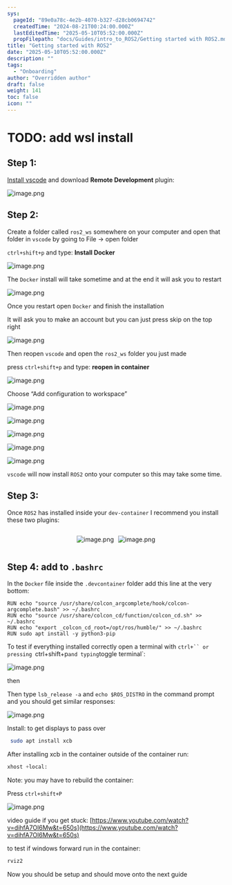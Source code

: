 ```yaml
---
sys:
  pageId: "89e0a78c-4e2b-4070-b327-d28cb0694742"
  createdTime: "2024-08-21T00:24:00.000Z"
  lastEditedTime: "2025-05-10T05:52:00.000Z"
  propFilepath: "docs/Guides/intro_to_ROS2/Getting started with ROS2.md"
title: "Getting started with ROS2"
date: "2025-05-10T05:52:00.000Z"
description: ""
tags:
  - "Onboarding"
author: "Overridden author"
draft: false
weight: 141
toc: false
icon: ""
---
```


# TODO: add wsl install

## Step 1:

[Install vscode](https://code.visualstudio.com/download) and download **Remote Development** plugin:

![image.png](https://prod-files-secure.s3.us-west-2.amazonaws.com/d518164a-d88e-44d1-a4ee-3adb3bd8bce0/efb52993-1881-4a40-b95e-6f020334f022/image.png?X-Amz-Algorithm=AWS4-HMAC-SHA256&X-Amz-Content-Sha256=UNSIGNED-PAYLOAD&X-Amz-Credential=ASIAZI2LB466Z7SK2B5I%2F20250714%2Fus-west-2%2Fs3%2Faws4_request&X-Amz-Date=20250714T101051Z&X-Amz-Expires=3600&X-Amz-Security-Token=IQoJb3JpZ2luX2VjEBEaCXVzLXdlc3QtMiJIMEYCIQDg8C2a%2FcjCnhogdP25Jrb9clcGbzbKE6Z7TsV7TyEvbQIhAMA9aCUgA80QEd7AGlf5ZLWF8x%2BHUS9SWCH0HqVY4aqHKv8DCCoQABoMNjM3NDIzMTgzODA1IgxfMUhc8AK%2B1jmeznkq3AN%2F7ZUkvDXc1fV65agliPKiTJiJcLWIfSSDRUHh2PCCAf0jClunqRKaIJGZMELqNhl1s4FOS3yp6JyglQgAZABDUPAv%2BHRv6YsFX1kYcko9Jd7kk6bCnJPlLmYNr%2FM68NU67BZy7ZnwhHygSm1L%2Ftu32kARWogIZ7%2F5IyQG2P6wRi6eTn21%2B1Gdzhvg9rIJl5oQgL7bdgS%2FTMGepiUj%2FuEQ7TRlvvE%2FAmp3tVcXZYW6W%2BJSkSphlhXOTPYi3mQF8%2FKsRYarFPl8vpANLEtTdXOyaoyezDO62uLByaJ6q2z3lHQYCAyJ%2BERWlxJHikYO6gw6ZmUP70Mht8yL06lC%2FnrLHO0LuXoQa1ZfVJ8Jzpx078mk%2FrRCSQf%2Fq6%2Fv54Iu%2B9qP%2FHmH8arOfod6kkqnQyYk6h5rFcM7DZ3FbxZBSIBJiz%2FPWVYp6o2Od53wJNnQobYeJnbzkVbnuT962ZmY3jBKHoVuRAZv0L4IalAGv63EVJESIXs3AEvLysTzhSOhsuc7pH0%2BEBDEiBcjOGqr%2FkLbC1YmTsav5USElCckNF8PhAmhicG%2FI1tXQOYDu3tbGlfEeVJ7hr3OoVxaBkJfyeoRTo0j27CXEc7NdT2k1X%2BJ8GnzY6eTUD%2BPtBBqWjDUh9PDBjqkAZuNSQiC0Lc2TMj6ODgGQRUgXS7MvZ9RyTfxMs%2BPdIDCUHAuPmU7RliBfIWi3Qsubole5hgb4w4ZOoxgjmKZywCjU8gH3wKFcGu4mVHeszCEBTW4uLFJhb4Uk0SiELPdMAjRzaUOe3D6AMBo5QKKra5wmCrxFEciGtWN4pIL4zCIYd%2FnGkhhySg7o7Rppux%2FUNTy0HHkIb91t1GUPhThOpV1fxYp&X-Amz-Signature=f972469b37f1e290b01beeab08a02b349fe9ad1750d4f273d15a55f9536a7bf7&X-Amz-SignedHeaders=host&x-amz-checksum-mode=ENABLED&x-id=GetObject)

## Step 2:

Create a folder called `ros2_ws` somewhere on your computer and open that folder in `vscode` by going to File → open folder 

`ctrl+shift+p` and type: **Install Docker**

![image.png](https://prod-files-secure.s3.us-west-2.amazonaws.com/d518164a-d88e-44d1-a4ee-3adb3bd8bce0/2269dc0e-1cd5-47ff-bceb-c04ad9b2eab0/image.png?X-Amz-Algorithm=AWS4-HMAC-SHA256&X-Amz-Content-Sha256=UNSIGNED-PAYLOAD&X-Amz-Credential=ASIAZI2LB466Z7SK2B5I%2F20250714%2Fus-west-2%2Fs3%2Faws4_request&X-Amz-Date=20250714T101051Z&X-Amz-Expires=3600&X-Amz-Security-Token=IQoJb3JpZ2luX2VjEBEaCXVzLXdlc3QtMiJIMEYCIQDg8C2a%2FcjCnhogdP25Jrb9clcGbzbKE6Z7TsV7TyEvbQIhAMA9aCUgA80QEd7AGlf5ZLWF8x%2BHUS9SWCH0HqVY4aqHKv8DCCoQABoMNjM3NDIzMTgzODA1IgxfMUhc8AK%2B1jmeznkq3AN%2F7ZUkvDXc1fV65agliPKiTJiJcLWIfSSDRUHh2PCCAf0jClunqRKaIJGZMELqNhl1s4FOS3yp6JyglQgAZABDUPAv%2BHRv6YsFX1kYcko9Jd7kk6bCnJPlLmYNr%2FM68NU67BZy7ZnwhHygSm1L%2Ftu32kARWogIZ7%2F5IyQG2P6wRi6eTn21%2B1Gdzhvg9rIJl5oQgL7bdgS%2FTMGepiUj%2FuEQ7TRlvvE%2FAmp3tVcXZYW6W%2BJSkSphlhXOTPYi3mQF8%2FKsRYarFPl8vpANLEtTdXOyaoyezDO62uLByaJ6q2z3lHQYCAyJ%2BERWlxJHikYO6gw6ZmUP70Mht8yL06lC%2FnrLHO0LuXoQa1ZfVJ8Jzpx078mk%2FrRCSQf%2Fq6%2Fv54Iu%2B9qP%2FHmH8arOfod6kkqnQyYk6h5rFcM7DZ3FbxZBSIBJiz%2FPWVYp6o2Od53wJNnQobYeJnbzkVbnuT962ZmY3jBKHoVuRAZv0L4IalAGv63EVJESIXs3AEvLysTzhSOhsuc7pH0%2BEBDEiBcjOGqr%2FkLbC1YmTsav5USElCckNF8PhAmhicG%2FI1tXQOYDu3tbGlfEeVJ7hr3OoVxaBkJfyeoRTo0j27CXEc7NdT2k1X%2BJ8GnzY6eTUD%2BPtBBqWjDUh9PDBjqkAZuNSQiC0Lc2TMj6ODgGQRUgXS7MvZ9RyTfxMs%2BPdIDCUHAuPmU7RliBfIWi3Qsubole5hgb4w4ZOoxgjmKZywCjU8gH3wKFcGu4mVHeszCEBTW4uLFJhb4Uk0SiELPdMAjRzaUOe3D6AMBo5QKKra5wmCrxFEciGtWN4pIL4zCIYd%2FnGkhhySg7o7Rppux%2FUNTy0HHkIb91t1GUPhThOpV1fxYp&X-Amz-Signature=f3499a7008b5b08b7801384aa9ce13f2ad70d0d29cfb1535c8b7cd2328a22013&X-Amz-SignedHeaders=host&x-amz-checksum-mode=ENABLED&x-id=GetObject)

The `Docker` install will take sometime and at the end it will ask you to restart

![image.png](https://prod-files-secure.s3.us-west-2.amazonaws.com/d518164a-d88e-44d1-a4ee-3adb3bd8bce0/ed233f78-be33-4b1f-b89c-9c346c0e961e/image.png?X-Amz-Algorithm=AWS4-HMAC-SHA256&X-Amz-Content-Sha256=UNSIGNED-PAYLOAD&X-Amz-Credential=ASIAZI2LB466Z7SK2B5I%2F20250714%2Fus-west-2%2Fs3%2Faws4_request&X-Amz-Date=20250714T101051Z&X-Amz-Expires=3600&X-Amz-Security-Token=IQoJb3JpZ2luX2VjEBEaCXVzLXdlc3QtMiJIMEYCIQDg8C2a%2FcjCnhogdP25Jrb9clcGbzbKE6Z7TsV7TyEvbQIhAMA9aCUgA80QEd7AGlf5ZLWF8x%2BHUS9SWCH0HqVY4aqHKv8DCCoQABoMNjM3NDIzMTgzODA1IgxfMUhc8AK%2B1jmeznkq3AN%2F7ZUkvDXc1fV65agliPKiTJiJcLWIfSSDRUHh2PCCAf0jClunqRKaIJGZMELqNhl1s4FOS3yp6JyglQgAZABDUPAv%2BHRv6YsFX1kYcko9Jd7kk6bCnJPlLmYNr%2FM68NU67BZy7ZnwhHygSm1L%2Ftu32kARWogIZ7%2F5IyQG2P6wRi6eTn21%2B1Gdzhvg9rIJl5oQgL7bdgS%2FTMGepiUj%2FuEQ7TRlvvE%2FAmp3tVcXZYW6W%2BJSkSphlhXOTPYi3mQF8%2FKsRYarFPl8vpANLEtTdXOyaoyezDO62uLByaJ6q2z3lHQYCAyJ%2BERWlxJHikYO6gw6ZmUP70Mht8yL06lC%2FnrLHO0LuXoQa1ZfVJ8Jzpx078mk%2FrRCSQf%2Fq6%2Fv54Iu%2B9qP%2FHmH8arOfod6kkqnQyYk6h5rFcM7DZ3FbxZBSIBJiz%2FPWVYp6o2Od53wJNnQobYeJnbzkVbnuT962ZmY3jBKHoVuRAZv0L4IalAGv63EVJESIXs3AEvLysTzhSOhsuc7pH0%2BEBDEiBcjOGqr%2FkLbC1YmTsav5USElCckNF8PhAmhicG%2FI1tXQOYDu3tbGlfEeVJ7hr3OoVxaBkJfyeoRTo0j27CXEc7NdT2k1X%2BJ8GnzY6eTUD%2BPtBBqWjDUh9PDBjqkAZuNSQiC0Lc2TMj6ODgGQRUgXS7MvZ9RyTfxMs%2BPdIDCUHAuPmU7RliBfIWi3Qsubole5hgb4w4ZOoxgjmKZywCjU8gH3wKFcGu4mVHeszCEBTW4uLFJhb4Uk0SiELPdMAjRzaUOe3D6AMBo5QKKra5wmCrxFEciGtWN4pIL4zCIYd%2FnGkhhySg7o7Rppux%2FUNTy0HHkIb91t1GUPhThOpV1fxYp&X-Amz-Signature=aeb00b6cde2779cd9d550ba150dc112be9ff018e00beb78faa091a6248ac8db6&X-Amz-SignedHeaders=host&x-amz-checksum-mode=ENABLED&x-id=GetObject)

Once you restart open `Docker` and finish the installation

It will ask you to make an account but you can just press skip on the top right

![image.png](https://prod-files-secure.s3.us-west-2.amazonaws.com/d518164a-d88e-44d1-a4ee-3adb3bd8bce0/21010ad9-1659-4fd9-9f59-9932a09b2a3d/image.png?X-Amz-Algorithm=AWS4-HMAC-SHA256&X-Amz-Content-Sha256=UNSIGNED-PAYLOAD&X-Amz-Credential=ASIAZI2LB466Z7SK2B5I%2F20250714%2Fus-west-2%2Fs3%2Faws4_request&X-Amz-Date=20250714T101051Z&X-Amz-Expires=3600&X-Amz-Security-Token=IQoJb3JpZ2luX2VjEBEaCXVzLXdlc3QtMiJIMEYCIQDg8C2a%2FcjCnhogdP25Jrb9clcGbzbKE6Z7TsV7TyEvbQIhAMA9aCUgA80QEd7AGlf5ZLWF8x%2BHUS9SWCH0HqVY4aqHKv8DCCoQABoMNjM3NDIzMTgzODA1IgxfMUhc8AK%2B1jmeznkq3AN%2F7ZUkvDXc1fV65agliPKiTJiJcLWIfSSDRUHh2PCCAf0jClunqRKaIJGZMELqNhl1s4FOS3yp6JyglQgAZABDUPAv%2BHRv6YsFX1kYcko9Jd7kk6bCnJPlLmYNr%2FM68NU67BZy7ZnwhHygSm1L%2Ftu32kARWogIZ7%2F5IyQG2P6wRi6eTn21%2B1Gdzhvg9rIJl5oQgL7bdgS%2FTMGepiUj%2FuEQ7TRlvvE%2FAmp3tVcXZYW6W%2BJSkSphlhXOTPYi3mQF8%2FKsRYarFPl8vpANLEtTdXOyaoyezDO62uLByaJ6q2z3lHQYCAyJ%2BERWlxJHikYO6gw6ZmUP70Mht8yL06lC%2FnrLHO0LuXoQa1ZfVJ8Jzpx078mk%2FrRCSQf%2Fq6%2Fv54Iu%2B9qP%2FHmH8arOfod6kkqnQyYk6h5rFcM7DZ3FbxZBSIBJiz%2FPWVYp6o2Od53wJNnQobYeJnbzkVbnuT962ZmY3jBKHoVuRAZv0L4IalAGv63EVJESIXs3AEvLysTzhSOhsuc7pH0%2BEBDEiBcjOGqr%2FkLbC1YmTsav5USElCckNF8PhAmhicG%2FI1tXQOYDu3tbGlfEeVJ7hr3OoVxaBkJfyeoRTo0j27CXEc7NdT2k1X%2BJ8GnzY6eTUD%2BPtBBqWjDUh9PDBjqkAZuNSQiC0Lc2TMj6ODgGQRUgXS7MvZ9RyTfxMs%2BPdIDCUHAuPmU7RliBfIWi3Qsubole5hgb4w4ZOoxgjmKZywCjU8gH3wKFcGu4mVHeszCEBTW4uLFJhb4Uk0SiELPdMAjRzaUOe3D6AMBo5QKKra5wmCrxFEciGtWN4pIL4zCIYd%2FnGkhhySg7o7Rppux%2FUNTy0HHkIb91t1GUPhThOpV1fxYp&X-Amz-Signature=32f7cfa44cd94cd1f9f3f9328a0f02d2dfe6a36ddfccd49e02348a5bb6d25317&X-Amz-SignedHeaders=host&x-amz-checksum-mode=ENABLED&x-id=GetObject)

Then reopen `vscode` and open the `ros2_ws` folder you just made

press `ctrl+shift+p` and type: **reopen in container**

![image.png](https://prod-files-secure.s3.us-west-2.amazonaws.com/d518164a-d88e-44d1-a4ee-3adb3bd8bce0/4e93b8c2-41ad-488c-8095-c74205196118/image.png?X-Amz-Algorithm=AWS4-HMAC-SHA256&X-Amz-Content-Sha256=UNSIGNED-PAYLOAD&X-Amz-Credential=ASIAZI2LB466Z7SK2B5I%2F20250714%2Fus-west-2%2Fs3%2Faws4_request&X-Amz-Date=20250714T101051Z&X-Amz-Expires=3600&X-Amz-Security-Token=IQoJb3JpZ2luX2VjEBEaCXVzLXdlc3QtMiJIMEYCIQDg8C2a%2FcjCnhogdP25Jrb9clcGbzbKE6Z7TsV7TyEvbQIhAMA9aCUgA80QEd7AGlf5ZLWF8x%2BHUS9SWCH0HqVY4aqHKv8DCCoQABoMNjM3NDIzMTgzODA1IgxfMUhc8AK%2B1jmeznkq3AN%2F7ZUkvDXc1fV65agliPKiTJiJcLWIfSSDRUHh2PCCAf0jClunqRKaIJGZMELqNhl1s4FOS3yp6JyglQgAZABDUPAv%2BHRv6YsFX1kYcko9Jd7kk6bCnJPlLmYNr%2FM68NU67BZy7ZnwhHygSm1L%2Ftu32kARWogIZ7%2F5IyQG2P6wRi6eTn21%2B1Gdzhvg9rIJl5oQgL7bdgS%2FTMGepiUj%2FuEQ7TRlvvE%2FAmp3tVcXZYW6W%2BJSkSphlhXOTPYi3mQF8%2FKsRYarFPl8vpANLEtTdXOyaoyezDO62uLByaJ6q2z3lHQYCAyJ%2BERWlxJHikYO6gw6ZmUP70Mht8yL06lC%2FnrLHO0LuXoQa1ZfVJ8Jzpx078mk%2FrRCSQf%2Fq6%2Fv54Iu%2B9qP%2FHmH8arOfod6kkqnQyYk6h5rFcM7DZ3FbxZBSIBJiz%2FPWVYp6o2Od53wJNnQobYeJnbzkVbnuT962ZmY3jBKHoVuRAZv0L4IalAGv63EVJESIXs3AEvLysTzhSOhsuc7pH0%2BEBDEiBcjOGqr%2FkLbC1YmTsav5USElCckNF8PhAmhicG%2FI1tXQOYDu3tbGlfEeVJ7hr3OoVxaBkJfyeoRTo0j27CXEc7NdT2k1X%2BJ8GnzY6eTUD%2BPtBBqWjDUh9PDBjqkAZuNSQiC0Lc2TMj6ODgGQRUgXS7MvZ9RyTfxMs%2BPdIDCUHAuPmU7RliBfIWi3Qsubole5hgb4w4ZOoxgjmKZywCjU8gH3wKFcGu4mVHeszCEBTW4uLFJhb4Uk0SiELPdMAjRzaUOe3D6AMBo5QKKra5wmCrxFEciGtWN4pIL4zCIYd%2FnGkhhySg7o7Rppux%2FUNTy0HHkIb91t1GUPhThOpV1fxYp&X-Amz-Signature=5e93f9cf95bf1424ec7c601dbcad1a93afd092d7bb8c8fa64d026e65675c09a4&X-Amz-SignedHeaders=host&x-amz-checksum-mode=ENABLED&x-id=GetObject)

Choose “Add configuration to workspace”

![image.png](https://prod-files-secure.s3.us-west-2.amazonaws.com/d518164a-d88e-44d1-a4ee-3adb3bd8bce0/9560b282-5060-4989-ba37-97e7b2c22476/image.png?X-Amz-Algorithm=AWS4-HMAC-SHA256&X-Amz-Content-Sha256=UNSIGNED-PAYLOAD&X-Amz-Credential=ASIAZI2LB466Z7SK2B5I%2F20250714%2Fus-west-2%2Fs3%2Faws4_request&X-Amz-Date=20250714T101051Z&X-Amz-Expires=3600&X-Amz-Security-Token=IQoJb3JpZ2luX2VjEBEaCXVzLXdlc3QtMiJIMEYCIQDg8C2a%2FcjCnhogdP25Jrb9clcGbzbKE6Z7TsV7TyEvbQIhAMA9aCUgA80QEd7AGlf5ZLWF8x%2BHUS9SWCH0HqVY4aqHKv8DCCoQABoMNjM3NDIzMTgzODA1IgxfMUhc8AK%2B1jmeznkq3AN%2F7ZUkvDXc1fV65agliPKiTJiJcLWIfSSDRUHh2PCCAf0jClunqRKaIJGZMELqNhl1s4FOS3yp6JyglQgAZABDUPAv%2BHRv6YsFX1kYcko9Jd7kk6bCnJPlLmYNr%2FM68NU67BZy7ZnwhHygSm1L%2Ftu32kARWogIZ7%2F5IyQG2P6wRi6eTn21%2B1Gdzhvg9rIJl5oQgL7bdgS%2FTMGepiUj%2FuEQ7TRlvvE%2FAmp3tVcXZYW6W%2BJSkSphlhXOTPYi3mQF8%2FKsRYarFPl8vpANLEtTdXOyaoyezDO62uLByaJ6q2z3lHQYCAyJ%2BERWlxJHikYO6gw6ZmUP70Mht8yL06lC%2FnrLHO0LuXoQa1ZfVJ8Jzpx078mk%2FrRCSQf%2Fq6%2Fv54Iu%2B9qP%2FHmH8arOfod6kkqnQyYk6h5rFcM7DZ3FbxZBSIBJiz%2FPWVYp6o2Od53wJNnQobYeJnbzkVbnuT962ZmY3jBKHoVuRAZv0L4IalAGv63EVJESIXs3AEvLysTzhSOhsuc7pH0%2BEBDEiBcjOGqr%2FkLbC1YmTsav5USElCckNF8PhAmhicG%2FI1tXQOYDu3tbGlfEeVJ7hr3OoVxaBkJfyeoRTo0j27CXEc7NdT2k1X%2BJ8GnzY6eTUD%2BPtBBqWjDUh9PDBjqkAZuNSQiC0Lc2TMj6ODgGQRUgXS7MvZ9RyTfxMs%2BPdIDCUHAuPmU7RliBfIWi3Qsubole5hgb4w4ZOoxgjmKZywCjU8gH3wKFcGu4mVHeszCEBTW4uLFJhb4Uk0SiELPdMAjRzaUOe3D6AMBo5QKKra5wmCrxFEciGtWN4pIL4zCIYd%2FnGkhhySg7o7Rppux%2FUNTy0HHkIb91t1GUPhThOpV1fxYp&X-Amz-Signature=5f90deed5cd4b45b6feb86899de82e8faf4b48b71551f2021b38740eddc68735&X-Amz-SignedHeaders=host&x-amz-checksum-mode=ENABLED&x-id=GetObject)

![image.png](https://prod-files-secure.s3.us-west-2.amazonaws.com/d518164a-d88e-44d1-a4ee-3adb3bd8bce0/2ee63f81-886b-48e8-a553-dc6e5eac99e4/image.png?X-Amz-Algorithm=AWS4-HMAC-SHA256&X-Amz-Content-Sha256=UNSIGNED-PAYLOAD&X-Amz-Credential=ASIAZI2LB466Z7SK2B5I%2F20250714%2Fus-west-2%2Fs3%2Faws4_request&X-Amz-Date=20250714T101051Z&X-Amz-Expires=3600&X-Amz-Security-Token=IQoJb3JpZ2luX2VjEBEaCXVzLXdlc3QtMiJIMEYCIQDg8C2a%2FcjCnhogdP25Jrb9clcGbzbKE6Z7TsV7TyEvbQIhAMA9aCUgA80QEd7AGlf5ZLWF8x%2BHUS9SWCH0HqVY4aqHKv8DCCoQABoMNjM3NDIzMTgzODA1IgxfMUhc8AK%2B1jmeznkq3AN%2F7ZUkvDXc1fV65agliPKiTJiJcLWIfSSDRUHh2PCCAf0jClunqRKaIJGZMELqNhl1s4FOS3yp6JyglQgAZABDUPAv%2BHRv6YsFX1kYcko9Jd7kk6bCnJPlLmYNr%2FM68NU67BZy7ZnwhHygSm1L%2Ftu32kARWogIZ7%2F5IyQG2P6wRi6eTn21%2B1Gdzhvg9rIJl5oQgL7bdgS%2FTMGepiUj%2FuEQ7TRlvvE%2FAmp3tVcXZYW6W%2BJSkSphlhXOTPYi3mQF8%2FKsRYarFPl8vpANLEtTdXOyaoyezDO62uLByaJ6q2z3lHQYCAyJ%2BERWlxJHikYO6gw6ZmUP70Mht8yL06lC%2FnrLHO0LuXoQa1ZfVJ8Jzpx078mk%2FrRCSQf%2Fq6%2Fv54Iu%2B9qP%2FHmH8arOfod6kkqnQyYk6h5rFcM7DZ3FbxZBSIBJiz%2FPWVYp6o2Od53wJNnQobYeJnbzkVbnuT962ZmY3jBKHoVuRAZv0L4IalAGv63EVJESIXs3AEvLysTzhSOhsuc7pH0%2BEBDEiBcjOGqr%2FkLbC1YmTsav5USElCckNF8PhAmhicG%2FI1tXQOYDu3tbGlfEeVJ7hr3OoVxaBkJfyeoRTo0j27CXEc7NdT2k1X%2BJ8GnzY6eTUD%2BPtBBqWjDUh9PDBjqkAZuNSQiC0Lc2TMj6ODgGQRUgXS7MvZ9RyTfxMs%2BPdIDCUHAuPmU7RliBfIWi3Qsubole5hgb4w4ZOoxgjmKZywCjU8gH3wKFcGu4mVHeszCEBTW4uLFJhb4Uk0SiELPdMAjRzaUOe3D6AMBo5QKKra5wmCrxFEciGtWN4pIL4zCIYd%2FnGkhhySg7o7Rppux%2FUNTy0HHkIb91t1GUPhThOpV1fxYp&X-Amz-Signature=fa7170140dec461b333a264bfad188749e16897167002f3134673214894bbf6a&X-Amz-SignedHeaders=host&x-amz-checksum-mode=ENABLED&x-id=GetObject)

![image.png](https://prod-files-secure.s3.us-west-2.amazonaws.com/d518164a-d88e-44d1-a4ee-3adb3bd8bce0/ae1580b2-b048-407e-aed9-b584224a7a04/image.png?X-Amz-Algorithm=AWS4-HMAC-SHA256&X-Amz-Content-Sha256=UNSIGNED-PAYLOAD&X-Amz-Credential=ASIAZI2LB466Z7SK2B5I%2F20250714%2Fus-west-2%2Fs3%2Faws4_request&X-Amz-Date=20250714T101051Z&X-Amz-Expires=3600&X-Amz-Security-Token=IQoJb3JpZ2luX2VjEBEaCXVzLXdlc3QtMiJIMEYCIQDg8C2a%2FcjCnhogdP25Jrb9clcGbzbKE6Z7TsV7TyEvbQIhAMA9aCUgA80QEd7AGlf5ZLWF8x%2BHUS9SWCH0HqVY4aqHKv8DCCoQABoMNjM3NDIzMTgzODA1IgxfMUhc8AK%2B1jmeznkq3AN%2F7ZUkvDXc1fV65agliPKiTJiJcLWIfSSDRUHh2PCCAf0jClunqRKaIJGZMELqNhl1s4FOS3yp6JyglQgAZABDUPAv%2BHRv6YsFX1kYcko9Jd7kk6bCnJPlLmYNr%2FM68NU67BZy7ZnwhHygSm1L%2Ftu32kARWogIZ7%2F5IyQG2P6wRi6eTn21%2B1Gdzhvg9rIJl5oQgL7bdgS%2FTMGepiUj%2FuEQ7TRlvvE%2FAmp3tVcXZYW6W%2BJSkSphlhXOTPYi3mQF8%2FKsRYarFPl8vpANLEtTdXOyaoyezDO62uLByaJ6q2z3lHQYCAyJ%2BERWlxJHikYO6gw6ZmUP70Mht8yL06lC%2FnrLHO0LuXoQa1ZfVJ8Jzpx078mk%2FrRCSQf%2Fq6%2Fv54Iu%2B9qP%2FHmH8arOfod6kkqnQyYk6h5rFcM7DZ3FbxZBSIBJiz%2FPWVYp6o2Od53wJNnQobYeJnbzkVbnuT962ZmY3jBKHoVuRAZv0L4IalAGv63EVJESIXs3AEvLysTzhSOhsuc7pH0%2BEBDEiBcjOGqr%2FkLbC1YmTsav5USElCckNF8PhAmhicG%2FI1tXQOYDu3tbGlfEeVJ7hr3OoVxaBkJfyeoRTo0j27CXEc7NdT2k1X%2BJ8GnzY6eTUD%2BPtBBqWjDUh9PDBjqkAZuNSQiC0Lc2TMj6ODgGQRUgXS7MvZ9RyTfxMs%2BPdIDCUHAuPmU7RliBfIWi3Qsubole5hgb4w4ZOoxgjmKZywCjU8gH3wKFcGu4mVHeszCEBTW4uLFJhb4Uk0SiELPdMAjRzaUOe3D6AMBo5QKKra5wmCrxFEciGtWN4pIL4zCIYd%2FnGkhhySg7o7Rppux%2FUNTy0HHkIb91t1GUPhThOpV1fxYp&X-Amz-Signature=fc30a55d3ea9c61ed9f1ca52b3e5f923100dfed694004ec0853c8ecea70f2005&X-Amz-SignedHeaders=host&x-amz-checksum-mode=ENABLED&x-id=GetObject)

![image.png](https://prod-files-secure.s3.us-west-2.amazonaws.com/d518164a-d88e-44d1-a4ee-3adb3bd8bce0/53255b28-f75e-430f-b9e3-c0ac8577e42b/image.png?X-Amz-Algorithm=AWS4-HMAC-SHA256&X-Amz-Content-Sha256=UNSIGNED-PAYLOAD&X-Amz-Credential=ASIAZI2LB466Z7SK2B5I%2F20250714%2Fus-west-2%2Fs3%2Faws4_request&X-Amz-Date=20250714T101051Z&X-Amz-Expires=3600&X-Amz-Security-Token=IQoJb3JpZ2luX2VjEBEaCXVzLXdlc3QtMiJIMEYCIQDg8C2a%2FcjCnhogdP25Jrb9clcGbzbKE6Z7TsV7TyEvbQIhAMA9aCUgA80QEd7AGlf5ZLWF8x%2BHUS9SWCH0HqVY4aqHKv8DCCoQABoMNjM3NDIzMTgzODA1IgxfMUhc8AK%2B1jmeznkq3AN%2F7ZUkvDXc1fV65agliPKiTJiJcLWIfSSDRUHh2PCCAf0jClunqRKaIJGZMELqNhl1s4FOS3yp6JyglQgAZABDUPAv%2BHRv6YsFX1kYcko9Jd7kk6bCnJPlLmYNr%2FM68NU67BZy7ZnwhHygSm1L%2Ftu32kARWogIZ7%2F5IyQG2P6wRi6eTn21%2B1Gdzhvg9rIJl5oQgL7bdgS%2FTMGepiUj%2FuEQ7TRlvvE%2FAmp3tVcXZYW6W%2BJSkSphlhXOTPYi3mQF8%2FKsRYarFPl8vpANLEtTdXOyaoyezDO62uLByaJ6q2z3lHQYCAyJ%2BERWlxJHikYO6gw6ZmUP70Mht8yL06lC%2FnrLHO0LuXoQa1ZfVJ8Jzpx078mk%2FrRCSQf%2Fq6%2Fv54Iu%2B9qP%2FHmH8arOfod6kkqnQyYk6h5rFcM7DZ3FbxZBSIBJiz%2FPWVYp6o2Od53wJNnQobYeJnbzkVbnuT962ZmY3jBKHoVuRAZv0L4IalAGv63EVJESIXs3AEvLysTzhSOhsuc7pH0%2BEBDEiBcjOGqr%2FkLbC1YmTsav5USElCckNF8PhAmhicG%2FI1tXQOYDu3tbGlfEeVJ7hr3OoVxaBkJfyeoRTo0j27CXEc7NdT2k1X%2BJ8GnzY6eTUD%2BPtBBqWjDUh9PDBjqkAZuNSQiC0Lc2TMj6ODgGQRUgXS7MvZ9RyTfxMs%2BPdIDCUHAuPmU7RliBfIWi3Qsubole5hgb4w4ZOoxgjmKZywCjU8gH3wKFcGu4mVHeszCEBTW4uLFJhb4Uk0SiELPdMAjRzaUOe3D6AMBo5QKKra5wmCrxFEciGtWN4pIL4zCIYd%2FnGkhhySg7o7Rppux%2FUNTy0HHkIb91t1GUPhThOpV1fxYp&X-Amz-Signature=d2108f0e12422a2980316ecc5c51f9b0c0d5372115ab6bd84b659c249451fad6&X-Amz-SignedHeaders=host&x-amz-checksum-mode=ENABLED&x-id=GetObject)

![image.png](https://prod-files-secure.s3.us-west-2.amazonaws.com/d518164a-d88e-44d1-a4ee-3adb3bd8bce0/7c562767-5af9-4ffb-97d1-327bcdf4ee00/image.png?X-Amz-Algorithm=AWS4-HMAC-SHA256&X-Amz-Content-Sha256=UNSIGNED-PAYLOAD&X-Amz-Credential=ASIAZI2LB466Z7SK2B5I%2F20250714%2Fus-west-2%2Fs3%2Faws4_request&X-Amz-Date=20250714T101051Z&X-Amz-Expires=3600&X-Amz-Security-Token=IQoJb3JpZ2luX2VjEBEaCXVzLXdlc3QtMiJIMEYCIQDg8C2a%2FcjCnhogdP25Jrb9clcGbzbKE6Z7TsV7TyEvbQIhAMA9aCUgA80QEd7AGlf5ZLWF8x%2BHUS9SWCH0HqVY4aqHKv8DCCoQABoMNjM3NDIzMTgzODA1IgxfMUhc8AK%2B1jmeznkq3AN%2F7ZUkvDXc1fV65agliPKiTJiJcLWIfSSDRUHh2PCCAf0jClunqRKaIJGZMELqNhl1s4FOS3yp6JyglQgAZABDUPAv%2BHRv6YsFX1kYcko9Jd7kk6bCnJPlLmYNr%2FM68NU67BZy7ZnwhHygSm1L%2Ftu32kARWogIZ7%2F5IyQG2P6wRi6eTn21%2B1Gdzhvg9rIJl5oQgL7bdgS%2FTMGepiUj%2FuEQ7TRlvvE%2FAmp3tVcXZYW6W%2BJSkSphlhXOTPYi3mQF8%2FKsRYarFPl8vpANLEtTdXOyaoyezDO62uLByaJ6q2z3lHQYCAyJ%2BERWlxJHikYO6gw6ZmUP70Mht8yL06lC%2FnrLHO0LuXoQa1ZfVJ8Jzpx078mk%2FrRCSQf%2Fq6%2Fv54Iu%2B9qP%2FHmH8arOfod6kkqnQyYk6h5rFcM7DZ3FbxZBSIBJiz%2FPWVYp6o2Od53wJNnQobYeJnbzkVbnuT962ZmY3jBKHoVuRAZv0L4IalAGv63EVJESIXs3AEvLysTzhSOhsuc7pH0%2BEBDEiBcjOGqr%2FkLbC1YmTsav5USElCckNF8PhAmhicG%2FI1tXQOYDu3tbGlfEeVJ7hr3OoVxaBkJfyeoRTo0j27CXEc7NdT2k1X%2BJ8GnzY6eTUD%2BPtBBqWjDUh9PDBjqkAZuNSQiC0Lc2TMj6ODgGQRUgXS7MvZ9RyTfxMs%2BPdIDCUHAuPmU7RliBfIWi3Qsubole5hgb4w4ZOoxgjmKZywCjU8gH3wKFcGu4mVHeszCEBTW4uLFJhb4Uk0SiELPdMAjRzaUOe3D6AMBo5QKKra5wmCrxFEciGtWN4pIL4zCIYd%2FnGkhhySg7o7Rppux%2FUNTy0HHkIb91t1GUPhThOpV1fxYp&X-Amz-Signature=67602f89693289fbbb12a20d7f0cbdbf8061b042a20092f5d50e2f021c29f348&X-Amz-SignedHeaders=host&x-amz-checksum-mode=ENABLED&x-id=GetObject)

`vscode` will now install `ROS2` onto your computer so this may take some time.

## Step 3:

Once `ROS2` has installed inside your `dev-container` I recommend you install these two plugins:

<div style="display: flex;flex-direction: row; column-gap:10px; max-width: 630px;justify-content: center;">
<div>

![image.png](https://prod-files-secure.s3.us-west-2.amazonaws.com/d518164a-d88e-44d1-a4ee-3adb3bd8bce0/3fc3d550-5a54-4ba1-ba6b-faa01cdb7369/image.png?X-Amz-Algorithm=AWS4-HMAC-SHA256&X-Amz-Content-Sha256=UNSIGNED-PAYLOAD&X-Amz-Credential=ASIAZI2LB4664WHJJ6XB%2F20250714%2Fus-west-2%2Fs3%2Faws4_request&X-Amz-Date=20250714T101057Z&X-Amz-Expires=3600&X-Amz-Security-Token=IQoJb3JpZ2luX2VjEBEaCXVzLXdlc3QtMiJGMEQCIHxf9q54Oz%2B4BizQVl276EiTWZMmB%2BzoCIqe29jpRn4%2FAiAPFHUP4wcUsHPi%2Fh2X9nBaVi4c0y8W7%2BjvTgRMz5brYSr%2FAwgqEAAaDDYzNzQyMzE4MzgwNSIMESdPx0K1t6AecdaYKtwDpt5tlIFRyUS2p5usF4iufGzF%2BlNUctSW6gJo3jFwdwxvgNBeWasPNTnzuADYFrbNpeAu91eb7S72pd3XXzttcOq3dYYSLZrgpalLocE6KD17OYHROammFO4kbw1wo4BqVzVqzjmCdAgqV7%2F4xR1P465DWc8pW6NMkHbfT9OCOV2FllNCLlCaN6lZFODCFqrEp%2FSrLJuA79icJxKcT6Kkzb1RmSruLC5VO8tXoim%2FRvxJYNdsxvfUpld3o5xLYq1ZXJNNKd3zBG3r8cL9CARVNopykG%2F0mQv5qntxwiwX8zMX2T87ys2kzf09CfKcRhCjmEv%2FqRaIcveOdLapaYmQfSADsG9wtlI5FUzrI4R40bsa4rm3xMv3kbzaBpfJFdL4Jj54yZMKkcI80E4Q1xMMxvWlienXEe2Vt0Zs7%2FYZLpt1M0Uuke14I6nm%2FHCcq0dSKfYC94Sd52D5vXPclqOm80DtQJw6pf5Nefh5IDxcFodoG65jKKf%2BizHaBBJY2utYpQDsDyeYy7Xp9pa2CKIXcQYGJK3KxGVEQcaPVn7de5qwceEbfz6BL7Vs2Wb7UdfdHZH1sONZfCxYC91opgEL2SQjchs7LIlyZCTiaLagCFu%2FKTmBzB6uxwGkeTow%2BYfTwwY6pgEDUoiqt4ebMllMBBPv5YjCL%2FxhQHv%2B%2FZtmbSOMUV7ZVYRxdN7GxAz%2FmVzj7PdEl1UDcH9B0%2FDWdZehZd1s420ZvUY%2F3OFZCraCVK9mDvLaB0ceeN3SZxjcMI%2BurHbyGX3Ahwszb60igKxrB0WmDhcnanAlovsZFi91YTaBrXtV7dGMvNsWvEDfMisPCkUgrin1OYwzA%2BsyEMCAI%2BTcp0G5kZTBRI0M&X-Amz-Signature=a0b88b5c57447608a7f9989ee16ad1b76aee78bb7978a24845f5f5bc5adbcdc0&X-Amz-SignedHeaders=host&x-amz-checksum-mode=ENABLED&x-id=GetObject)

</div>
<div>

![image.png](https://prod-files-secure.s3.us-west-2.amazonaws.com/d518164a-d88e-44d1-a4ee-3adb3bd8bce0/d994cc66-13c2-4093-a5a3-f84cf4601a82/image.png?X-Amz-Algorithm=AWS4-HMAC-SHA256&X-Amz-Content-Sha256=UNSIGNED-PAYLOAD&X-Amz-Credential=ASIAZI2LB466UTHRXUQ7%2F20250714%2Fus-west-2%2Fs3%2Faws4_request&X-Amz-Date=20250714T101057Z&X-Amz-Expires=3600&X-Amz-Security-Token=IQoJb3JpZ2luX2VjEBEaCXVzLXdlc3QtMiJHMEUCIQCRcUJasw4ebTh954opvr0KjiExQUzxEU4nYA2%2BRsU%2BPQIgB6atOjKrrmblMalE4YI4hl5UXuQhfbkVgczU%2Bcr4XRgq%2FwMIKhAAGgw2Mzc0MjMxODM4MDUiDB42Zga59R5f0k%2FIQircA%2Bxd0c%2BUFyZPbY%2BnscOcChSb1x7sDofwlhfrUzUqBudREjHsJqLkw4KMroPbPcCKxqFFYlBoxGGueB4tvcWUvferuYxsiAlcUAE8ywEFxlYMrHpklbio%2Btp7MvaPEExsJhocfEDMnWWmcUSpUIBr2Gch01DLTLrGY8XCGBsatQ1zag%2FnX4E7RA02%2Fi%2FFBxWqT8Fl4s1glLTSwilNBG2ojaerNFjEWO6q0tWoTCQ1SZ0TdVJj%2FSNP7BS8mzvg4HVT77jNW4AHVuS%2FtEt6T9Aox50VuSRtqzecI6ZCC%2BnogOMGNpGy421VhuBDbQZA5M68PrkIVn9uDVHcfMtesSNx0XfICg41EPYPyOCQ4EpFQvtt5VaaivbvTesguJn4hN6PrH1dnyqstuoJCRJJwBQAa84ezEjb1AWLB3zncSMKNtHkatFZE9zirdsCuY3AS%2B%2BYC6BqAs64Ws894qCf%2BYvJD%2BW%2B7nvnfixL1euFCe2WVq%2FQifQbI6DwtqcpH4VgFzqYXQWClzBdCl26S3jbJCoiLTodI4WdnW4hfqzEjPjtZwmrzYR3zJs%2FBgex9aHwLgHzdAugHhTrhpc%2BFNA7Y29UyH4EtGyUBV%2FhO3MoOxcgPvyCkVss3GkGwJbEb95XMMiH08MGOqUBMMcVJLJ6%2BD0YBAxInrGrwBtD2hXo0bfLlSaS3NceF2zFCrRHyLzM20Y25B4xc86KYB%2FHUKti9HJNFTQ%2FUHEijlTAldPkVrNIKlZhpNG%2FBLprWKRpCMpw8bqgplUQiWI1sb4QfeHGSrdc0jZx8meE6eylh0J6a4RbX%2F%2BFi7Pe2UmiLO1DmLF2rWaY8mYHlR72VjWk4p%2FuM%2BRQtCIJhI0Qz1GLY3HF&X-Amz-Signature=8af25611abf7858e0d6e67f4f97dcd90557b2f3ba9317aedf4340b4f381feb50&X-Amz-SignedHeaders=host&x-amz-checksum-mode=ENABLED&x-id=GetObject)

</div>
</div>

## Step 4: add to `.bashrc`

In the `Docker` file inside the `.devcontainer` folder add this line at the very bottom: 

```docker
RUN echo "source /usr/share/colcon_argcomplete/hook/colcon-argcomplete.bash" >> ~/.bashrc
RUN echo "source /usr/share/colcon_cd/function/colcon_cd.sh" >> ~/.bashrc
RUN echo "export _colcon_cd_root=/opt/ros/humble/" >> ~/.bashrc
RUN sudo apt install -y python3-pip 
```

To test if everything installed correctly open a terminal with `ctrl+`` or pressing `ctrl+shift+p` and typing `toggle terminal`:

![image.png](https://prod-files-secure.s3.us-west-2.amazonaws.com/d518164a-d88e-44d1-a4ee-3adb3bd8bce0/6a4943d8-b04e-4c02-9a58-775f3384d1a5/image.png?X-Amz-Algorithm=AWS4-HMAC-SHA256&X-Amz-Content-Sha256=UNSIGNED-PAYLOAD&X-Amz-Credential=ASIAZI2LB466Z7SK2B5I%2F20250714%2Fus-west-2%2Fs3%2Faws4_request&X-Amz-Date=20250714T101051Z&X-Amz-Expires=3600&X-Amz-Security-Token=IQoJb3JpZ2luX2VjEBEaCXVzLXdlc3QtMiJIMEYCIQDg8C2a%2FcjCnhogdP25Jrb9clcGbzbKE6Z7TsV7TyEvbQIhAMA9aCUgA80QEd7AGlf5ZLWF8x%2BHUS9SWCH0HqVY4aqHKv8DCCoQABoMNjM3NDIzMTgzODA1IgxfMUhc8AK%2B1jmeznkq3AN%2F7ZUkvDXc1fV65agliPKiTJiJcLWIfSSDRUHh2PCCAf0jClunqRKaIJGZMELqNhl1s4FOS3yp6JyglQgAZABDUPAv%2BHRv6YsFX1kYcko9Jd7kk6bCnJPlLmYNr%2FM68NU67BZy7ZnwhHygSm1L%2Ftu32kARWogIZ7%2F5IyQG2P6wRi6eTn21%2B1Gdzhvg9rIJl5oQgL7bdgS%2FTMGepiUj%2FuEQ7TRlvvE%2FAmp3tVcXZYW6W%2BJSkSphlhXOTPYi3mQF8%2FKsRYarFPl8vpANLEtTdXOyaoyezDO62uLByaJ6q2z3lHQYCAyJ%2BERWlxJHikYO6gw6ZmUP70Mht8yL06lC%2FnrLHO0LuXoQa1ZfVJ8Jzpx078mk%2FrRCSQf%2Fq6%2Fv54Iu%2B9qP%2FHmH8arOfod6kkqnQyYk6h5rFcM7DZ3FbxZBSIBJiz%2FPWVYp6o2Od53wJNnQobYeJnbzkVbnuT962ZmY3jBKHoVuRAZv0L4IalAGv63EVJESIXs3AEvLysTzhSOhsuc7pH0%2BEBDEiBcjOGqr%2FkLbC1YmTsav5USElCckNF8PhAmhicG%2FI1tXQOYDu3tbGlfEeVJ7hr3OoVxaBkJfyeoRTo0j27CXEc7NdT2k1X%2BJ8GnzY6eTUD%2BPtBBqWjDUh9PDBjqkAZuNSQiC0Lc2TMj6ODgGQRUgXS7MvZ9RyTfxMs%2BPdIDCUHAuPmU7RliBfIWi3Qsubole5hgb4w4ZOoxgjmKZywCjU8gH3wKFcGu4mVHeszCEBTW4uLFJhb4Uk0SiELPdMAjRzaUOe3D6AMBo5QKKra5wmCrxFEciGtWN4pIL4zCIYd%2FnGkhhySg7o7Rppux%2FUNTy0HHkIb91t1GUPhThOpV1fxYp&X-Amz-Signature=537269a624ac63c08b45d9482a3b33165ff3fcdcde5332a4a1082b6ee52b01a1&X-Amz-SignedHeaders=host&x-amz-checksum-mode=ENABLED&x-id=GetObject)

then 

Then type `lsb_release -a` and `echo $ROS_DISTRO` in the command prompt and you should get similar responses:

![image.png](https://prod-files-secure.s3.us-west-2.amazonaws.com/d518164a-d88e-44d1-a4ee-3adb3bd8bce0/3e635dec-a805-4e85-8b9e-d000e5b71a4e/image.png?X-Amz-Algorithm=AWS4-HMAC-SHA256&X-Amz-Content-Sha256=UNSIGNED-PAYLOAD&X-Amz-Credential=ASIAZI2LB466Z7SK2B5I%2F20250714%2Fus-west-2%2Fs3%2Faws4_request&X-Amz-Date=20250714T101051Z&X-Amz-Expires=3600&X-Amz-Security-Token=IQoJb3JpZ2luX2VjEBEaCXVzLXdlc3QtMiJIMEYCIQDg8C2a%2FcjCnhogdP25Jrb9clcGbzbKE6Z7TsV7TyEvbQIhAMA9aCUgA80QEd7AGlf5ZLWF8x%2BHUS9SWCH0HqVY4aqHKv8DCCoQABoMNjM3NDIzMTgzODA1IgxfMUhc8AK%2B1jmeznkq3AN%2F7ZUkvDXc1fV65agliPKiTJiJcLWIfSSDRUHh2PCCAf0jClunqRKaIJGZMELqNhl1s4FOS3yp6JyglQgAZABDUPAv%2BHRv6YsFX1kYcko9Jd7kk6bCnJPlLmYNr%2FM68NU67BZy7ZnwhHygSm1L%2Ftu32kARWogIZ7%2F5IyQG2P6wRi6eTn21%2B1Gdzhvg9rIJl5oQgL7bdgS%2FTMGepiUj%2FuEQ7TRlvvE%2FAmp3tVcXZYW6W%2BJSkSphlhXOTPYi3mQF8%2FKsRYarFPl8vpANLEtTdXOyaoyezDO62uLByaJ6q2z3lHQYCAyJ%2BERWlxJHikYO6gw6ZmUP70Mht8yL06lC%2FnrLHO0LuXoQa1ZfVJ8Jzpx078mk%2FrRCSQf%2Fq6%2Fv54Iu%2B9qP%2FHmH8arOfod6kkqnQyYk6h5rFcM7DZ3FbxZBSIBJiz%2FPWVYp6o2Od53wJNnQobYeJnbzkVbnuT962ZmY3jBKHoVuRAZv0L4IalAGv63EVJESIXs3AEvLysTzhSOhsuc7pH0%2BEBDEiBcjOGqr%2FkLbC1YmTsav5USElCckNF8PhAmhicG%2FI1tXQOYDu3tbGlfEeVJ7hr3OoVxaBkJfyeoRTo0j27CXEc7NdT2k1X%2BJ8GnzY6eTUD%2BPtBBqWjDUh9PDBjqkAZuNSQiC0Lc2TMj6ODgGQRUgXS7MvZ9RyTfxMs%2BPdIDCUHAuPmU7RliBfIWi3Qsubole5hgb4w4ZOoxgjmKZywCjU8gH3wKFcGu4mVHeszCEBTW4uLFJhb4Uk0SiELPdMAjRzaUOe3D6AMBo5QKKra5wmCrxFEciGtWN4pIL4zCIYd%2FnGkhhySg7o7Rppux%2FUNTy0HHkIb91t1GUPhThOpV1fxYp&X-Amz-Signature=1138c2c90f8d7098cc1dd6d1325504667ab314d4b239fc462ec7d939a4f87c62&X-Amz-SignedHeaders=host&x-amz-checksum-mode=ENABLED&x-id=GetObject)

Install:  to get displays to pass over

```bash
 sudo apt install xcb
```

After installing xcb in the container outside of the container run:

```python
xhost +local:
```

Note: you may have to rebuild the container:

Press `ctrl+shift+P`

![image.png](https://prod-files-secure.s3.us-west-2.amazonaws.com/d518164a-d88e-44d1-a4ee-3adb3bd8bce0/6c2be660-2618-4c38-9c26-53554f7a0b7b/image.png?X-Amz-Algorithm=AWS4-HMAC-SHA256&X-Amz-Content-Sha256=UNSIGNED-PAYLOAD&X-Amz-Credential=ASIAZI2LB466Z7SK2B5I%2F20250714%2Fus-west-2%2Fs3%2Faws4_request&X-Amz-Date=20250714T101051Z&X-Amz-Expires=3600&X-Amz-Security-Token=IQoJb3JpZ2luX2VjEBEaCXVzLXdlc3QtMiJIMEYCIQDg8C2a%2FcjCnhogdP25Jrb9clcGbzbKE6Z7TsV7TyEvbQIhAMA9aCUgA80QEd7AGlf5ZLWF8x%2BHUS9SWCH0HqVY4aqHKv8DCCoQABoMNjM3NDIzMTgzODA1IgxfMUhc8AK%2B1jmeznkq3AN%2F7ZUkvDXc1fV65agliPKiTJiJcLWIfSSDRUHh2PCCAf0jClunqRKaIJGZMELqNhl1s4FOS3yp6JyglQgAZABDUPAv%2BHRv6YsFX1kYcko9Jd7kk6bCnJPlLmYNr%2FM68NU67BZy7ZnwhHygSm1L%2Ftu32kARWogIZ7%2F5IyQG2P6wRi6eTn21%2B1Gdzhvg9rIJl5oQgL7bdgS%2FTMGepiUj%2FuEQ7TRlvvE%2FAmp3tVcXZYW6W%2BJSkSphlhXOTPYi3mQF8%2FKsRYarFPl8vpANLEtTdXOyaoyezDO62uLByaJ6q2z3lHQYCAyJ%2BERWlxJHikYO6gw6ZmUP70Mht8yL06lC%2FnrLHO0LuXoQa1ZfVJ8Jzpx078mk%2FrRCSQf%2Fq6%2Fv54Iu%2B9qP%2FHmH8arOfod6kkqnQyYk6h5rFcM7DZ3FbxZBSIBJiz%2FPWVYp6o2Od53wJNnQobYeJnbzkVbnuT962ZmY3jBKHoVuRAZv0L4IalAGv63EVJESIXs3AEvLysTzhSOhsuc7pH0%2BEBDEiBcjOGqr%2FkLbC1YmTsav5USElCckNF8PhAmhicG%2FI1tXQOYDu3tbGlfEeVJ7hr3OoVxaBkJfyeoRTo0j27CXEc7NdT2k1X%2BJ8GnzY6eTUD%2BPtBBqWjDUh9PDBjqkAZuNSQiC0Lc2TMj6ODgGQRUgXS7MvZ9RyTfxMs%2BPdIDCUHAuPmU7RliBfIWi3Qsubole5hgb4w4ZOoxgjmKZywCjU8gH3wKFcGu4mVHeszCEBTW4uLFJhb4Uk0SiELPdMAjRzaUOe3D6AMBo5QKKra5wmCrxFEciGtWN4pIL4zCIYd%2FnGkhhySg7o7Rppux%2FUNTy0HHkIb91t1GUPhThOpV1fxYp&X-Amz-Signature=44833c3b08a40a4a3166850bda30f8f9c8eb10e6315c3014e7d1d27b5398dfaa&X-Amz-SignedHeaders=host&x-amz-checksum-mode=ENABLED&x-id=GetObject)

video guide if you get stuck: [https://www.youtube.com/watch?v=dihfA7Ol6Mw&t=650s](https://www.youtube.com/watch?v=dihfA7Ol6Mw&t=650s)

to test if windows forward run in the container:

```bash
rviz2
```

Now you should be setup and should move onto the next guide 
